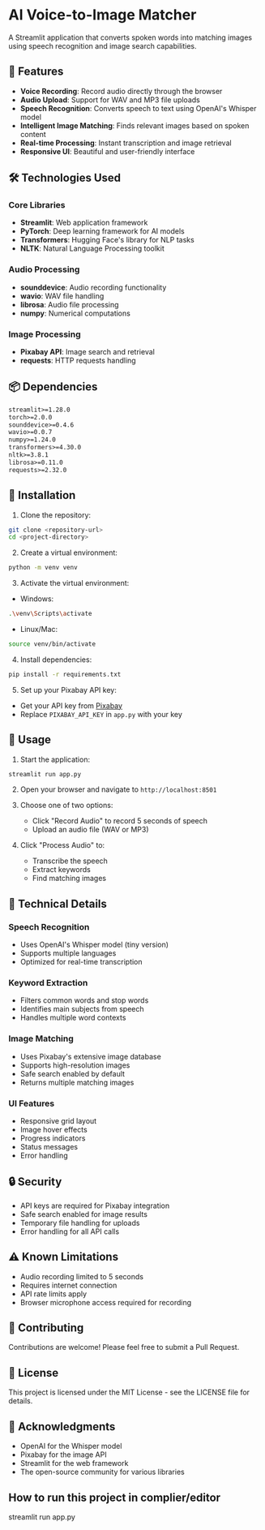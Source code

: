 # AI Voice-to-Image Matcher

A Streamlit application that converts spoken words into matching images using speech recognition and image search capabilities.

## 🌟 Features

- **Voice Recording**: Record audio directly through the browser
- **Audio Upload**: Support for WAV and MP3 file uploads
- **Speech Recognition**: Converts speech to text using OpenAI's Whisper model
- **Intelligent Image Matching**: Finds relevant images based on spoken content
- **Real-time Processing**: Instant transcription and image retrieval
- **Responsive UI**: Beautiful and user-friendly interface

## 🛠️ Technologies Used

### Core Libraries
- **Streamlit**: Web application framework
- **PyTorch**: Deep learning framework for AI models
- **Transformers**: Hugging Face's library for NLP tasks
- **NLTK**: Natural Language Processing toolkit

### Audio Processing
- **sounddevice**: Audio recording functionality
- **wavio**: WAV file handling
- **librosa**: Audio file processing
- **numpy**: Numerical computations

### Image Processing
- **Pixabay API**: Image search and retrieval
- **requests**: HTTP requests handling

## 📦 Dependencies

```txt
streamlit>=1.28.0
torch>=2.0.0
sounddevice>=0.4.6
wavio>=0.0.7
numpy>=1.24.0
transformers>=4.30.0
nltk>=3.8.1
librosa>=0.11.0
requests>=2.32.0
```

## 🚀 Installation

1. Clone the repository:
```bash
git clone <repository-url>
cd <project-directory>
```

2. Create a virtual environment:
```bash
python -m venv venv
```

3. Activate the virtual environment:
- Windows:
```bash
.\venv\Scripts\activate
```
- Linux/Mac:
```bash
source venv/bin/activate
```

4. Install dependencies:
```bash
pip install -r requirements.txt
```

5. Set up your Pixabay API key:
- Get your API key from [Pixabay](https://pixabay.com/api/docs/)
- Replace `PIXABAY_API_KEY` in `app.py` with your key

## 🎯 Usage

1. Start the application:
```bash
streamlit run app.py
```

2. Open your browser and navigate to `http://localhost:8501`

3. Choose one of two options:
   - Click "Record Audio" to record 5 seconds of speech
   - Upload an audio file (WAV or MP3)

4. Click "Process Audio" to:
   - Transcribe the speech
   - Extract keywords
   - Find matching images

## 🔧 Technical Details

### Speech Recognition
- Uses OpenAI's Whisper model (tiny version)
- Supports multiple languages
- Optimized for real-time transcription

### Keyword Extraction
- Filters common words and stop words
- Identifies main subjects from speech
- Handles multiple word contexts

### Image Matching
- Uses Pixabay's extensive image database
- Supports high-resolution images
- Safe search enabled by default
- Returns multiple matching images

### UI Features
- Responsive grid layout
- Image hover effects
- Progress indicators
- Status messages
- Error handling

## 🔒 Security

- API keys are required for Pixabay integration
- Safe search enabled for image results
- Temporary file handling for uploads
- Error handling for all API calls

## ⚠️ Known Limitations

- Audio recording limited to 5 seconds
- Requires internet connection
- API rate limits apply
- Browser microphone access required for recording

## 🤝 Contributing

Contributions are welcome! Please feel free to submit a Pull Request.

## 📄 License

This project is licensed under the MIT License - see the LICENSE file for details.

## 🙏 Acknowledgments

- OpenAI for the Whisper model
- Pixabay for the image API
- Streamlit for the web framework
- The open-source community for various libraries

## How to run this project in complier/editor

streamlit run app.py